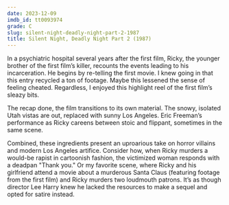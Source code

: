 ```yaml
---
date: 2023-12-09
imdb_id: tt0093974
grade: C
slug: silent-night-deadly-night-part-2-1987
title: Silent Night, Deadly Night Part 2 (1987)
---
```


In a psychiatric hospital several years after <span data-imdb-id="tt0088117">the first film</span>, Ricky, the younger brother of the first film’s killer, recounts the events leading to his incarceration. He begins by re-telling the first movie. I knew going in that this entry recycled a ton of footage. Maybe this lessened the sense of feeling cheated. Regardless, I enjoyed this highlight reel of the first film’s sleazy bits.

<!-- end -->

The recap done, the film transitions to its own material. The snowy, isolated Utah vistas are out, replaced with sunny Los Angeles. Eric Freeman’s performance as Ricky careens between stoic and flippant, sometimes in the same scene.

Combined, these ingredients present an uproarious take on horror villains and modern Los Angeles artifice. Consider how, when Ricky murders a would-be rapist in cartoonish fashion, the victimized woman responds with a deadpan "Thank you." Or my favorite scene, where Ricky and his girlfriend attend a movie about a murderous Santa Claus (featuring footage from the first film) and Ricky murders two loudmouth patrons. It’s as though director Lee Harry knew he lacked the resources to make a sequel and opted for satire instead.